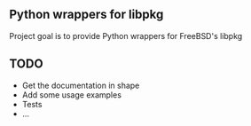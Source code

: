 ## Python wrappers for libpkg

Project goal is to provide Python wrappers for FreeBSD's libpkg

## TODO

* Get the documentation in shape
* Add some usage examples
* Tests
* ...
